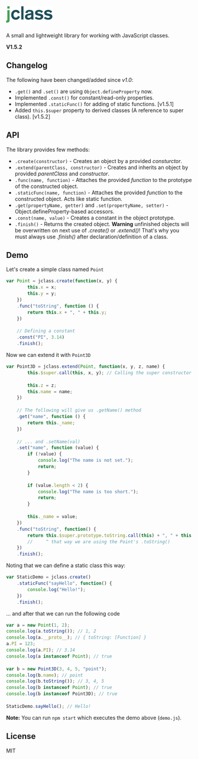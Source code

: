 ![jclass](misc/logo.png)
========================

A small and lightweight library for working with JavaScript classes.

**V1.5.2**

## Changelog
The following have been changed/added since *v1.0*:

- ```.get()``` and ```.set()``` are using ```Object.defineProperty``` now.
- Implemented ```.const()``` for constant/read-only properties.
- Implemented ```.staticFunc()``` for adding of static functions. [v1.5.1]
- Added ```this.$super``` property to derived classes (A reference to super class). [v1.5.2]

## API
The library provides few methods:

- ```.create(constructor)``` - Creates an object by a provided *consturctor*.
- ```.extend(parentClass, constructor)``` - Creates and inherits an object by provided *parentClass* and *constructor*.
- ```.func(name, function)``` - Attaches the provided *function* to the prototype of the constructed object.
- ```.staticFunc(name, function)``` - Attaches the provided *function* to the constructed object. Acts like static function.
- ```.get(propertyName, getter)``` and ```.set(propertyName, setter)``` - Object.defineProperty-based accessors.
- ```.const(name, value)``` - Creates a constant in the object prototype.
- ```.finish()``` - Returns the created object. **Warning** unfinished objects will be overwritten on next use of *.create()* or *.extend()*! That's why you must always use *.finish()* after declaration/definition of a class.

## Demo
Let's create a simple class named ```Point```
```javascript
var Point = jclass.create(function(x, y) {
        this.x = x;
        this.y = y;
    })
    .func("toString", function () {
        return this.x + ", " + this.y;
    })
    
    // Defining a constant
    .const("PI", 3.14)
    .finish();
```

Now we can extend it with ```Point3D```
```javascript
var Point3D = jclass.extend(Point, function(x, y, z, name) {
        this.$super.call(this, x, y); // Calling the super constructor

        this.z = z;
        this.name = name;
    })

    // The following will give us .getName() method
    .get("name", function () {
        return this._name;
    })

    // ... and .setName(val)
    .set("name", function (value) {
        if (!value) {
            console.log("The name is not set.");
            return;
        }

        if (value.length < 2) {
            console.log("The name is too short.");
            return;
        }

        this._name = value;
    })
    .func("toString", function() {
        return this.$super.prototype.toString.call(this) + ", " + this.z;
        //     ^ that way we are using the Point's .toString()
    })
    .finish();
```

Noting that we can define a static class this way:
```javascript
var StaticDemo = jclass.create()
    .staticFunc("sayHello", function() {
        console.log("Hello!");
    })
    .finish();
```

... and after that we can run the following code
```javascript
var a = new Point(1, 2);
console.log(a.toString()); // 1, 2
console.log(a.__proto__); // { toString: [Function] }
a.PI = 123;
console.log(a.PI); // 3.14
console.log(a instanceof Point); // true

var b = new Point3D(3, 4, 5, "point");
console.log(b.name); // point
console.log(b.toString()); // 3, 4, 5
console.log(b instanceof Point); // true
console.log(b instanceof Point3D); // true

StaticDemo.sayHello(); // Hello!
```

**Note:** You can run ```npm start``` which executes the demo above (```demo.js```).

## License
MIT
